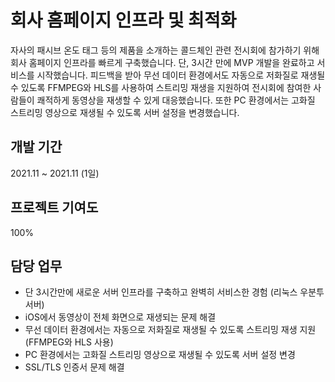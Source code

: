 # 회사 홈페이지 인프라 및 최적화

자사의 패시브 온도 태그 등의 제품을 소개하는 콜드체인 관련 전시회에 참가하기 위해 회사 홈페이지 인프라를 빠르게 구축했습니다. 단, 3시간 만에 MVP 개발을 완료하고 서비스를 시작했습니다. 피드백을 받아 무선 데이터 환경에서도 자동으로 저화질로 재생될 수 있도록 FFMPEG와 HLS를 사용하여 스트리밍 재생을 지원하여 전시회에 참여한 사람들이 쾌적하게 동영상을 재생할 수 있게 대응했습니다. 또한 PC 환경에서는 고화질 스트리밍 영상으로 재생될 수 있도록 서버 설정을 변경했습니다.

## 개발 기간

2021.11 ~ 2021.11 (1일)

## 프로젝트 기여도

100%

## 담당 업무

- 단 3시간만에 새로운 서버 인프라를 구축하고 완벽히 서비스한 경험 (리눅스 우분투 서버)
- iOS에서 동영상이 전체 화면으로 재생되는 문제 해결
- 무선 데이터 환경에서는 자동으로 저화질로 재생될 수 있도록 스트리밍 재생 지원 (FFMPEG와 HLS 사용)
- PC 환경에서는 고화질 스트리밍 영상으로 재생될 수 있도록 서버 설정 변경
- SSL/TLS 인증서 문제 해결
